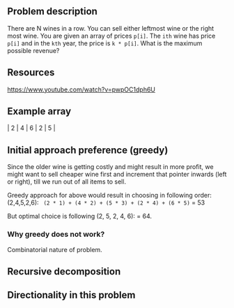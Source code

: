 
## Problem description

There are N wines in a row.
You can sell either leftmost wine or the right most wine.
You are given an array of prices `p[i]`.
The `ith` wine has price `p[i]` and in the `kth` year, the price is `k * p[i]`.
What is the maximum possible revenue?

## Resources

https://www.youtube.com/watch?v=pwpOC1dph6U

## Example array

| 2 | 4 | 6 | 2 | 5 |


## Initial approach preference (greedy)

Since the older wine is getting costly and might result in more profit, we might want to 
sell cheaper wine first and increment that pointer inwards (left or right), till we run out of all items to sell.

Greedy approach for above would result in choosing in following order:(2,4,5,2,6):
` (2 * 1) + (4 * 2) + (5 * 3) + (2 * 4) + (6 * 5)` = 53

But optimal choice is following (2, 5, 2, 4, 6):
= 64.


### Why greedy does not work?

Combinatorial nature of problem.

## Recursive decomposition



## Directionality in this problem

